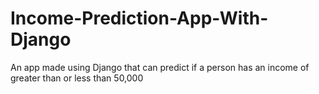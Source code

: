 # Income-Prediction-App-With-Django
An app made using Django that can predict if a person has an income of greater than or less than 50,000 
